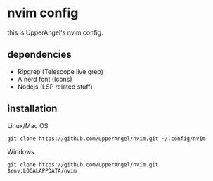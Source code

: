 # nvim config

this is UpperAngel's nvim config.

## dependencies

- Ripgrep (Telescope live grep)
- A nerd font (Icons)
- Nodejs (LSP related stuff)
    
## installation

Linux/Mac OS
```shell
git clone https://github.com/UpperAngel/nvim.git ~/.config/nvim
```

Windows
```pwsh
git clone https://github.com/UpperAngel/nvim.git $env:LOCALAPPDATA/nvim
```

